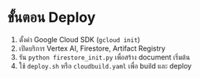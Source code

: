# ขั้นตอน Deploy

1. ตั้งค่า Google Cloud SDK (`gcloud init`)
2. เปิดบริการ Vertex AI, Firestore, Artifact Registry
3. รัน `python firestore_init.py` เพื่อสร้าง document เริ่มต้น
4. ใช้ `deploy.sh` หรือ `cloudbuild.yaml` เพื่อ build และ deploy